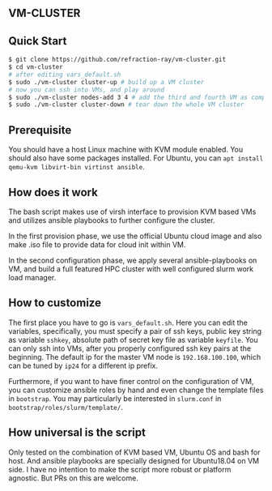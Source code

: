VM-CLUSTER
---------------------


## Quick Start

```bash
$ git clone https://github.com/refraction-ray/vm-cluster.git
$ cd vm-cluster
# after editing vars_default.sh
$ sudo ./vm-cluster cluster-up # build up a VM cluster
# now you can ssh into VMs, and play around
$ sudo ./vm-cluster nodes-add 3 4 # add the third and fourth VM as compute nodes to the cluster
$ sudo ./vm-cluster cluster-down # tear down the whole VM cluster
```

## Prerequisite

You should have a host Linux machine with KVM module enabled. You should also have some packages installed.  For Ubuntu, you can `apt install qemu-kvm libvirt-bin virtinst ansible`.

## How does it work

The bash script makes use of virsh interface to provision KVM based VMs and utilizes ansible playbooks to further configure the cluster. 

In the first provision phase, we use the official Ubuntu cloud image and also make .iso file to provide data for cloud init within VM.

In the second configuration phase, we apply several ansible-playbooks on VM, and build a full featured HPC cluster with well configured slurm work load manager.

## How to customize

The first place you have to go is `vars_default.sh`. Here you can edit the variables, specifically, you must specify a pair of ssh keys, public key string as variable `sshkey`, absolute path of secret key file as variable `keyfile`. You can only ssh into VMs, after you properly configured ssh key pairs at the beginning. The default ip for the master VM node is `192.168.100.100`, which can be tuned by `ip24` for a different ip prefix.

Furthermore, if you want to have finer control on the configuration of VM, you can customize ansible roles by hand and even change the template files in `bootstrap`. You may particularly be interested in `slurm.conf` in `bootstrap/roles/slurm/template/`.


## How universal is the script

Only tested on the combination of KVM based VM, Ubuntu OS and bash for host. And ansible playbooks are specially designed for Ubuntu18.04 on VM side.
I have no intention to make the script more robust or platform agnostic.  But PRs on this are welcome.
